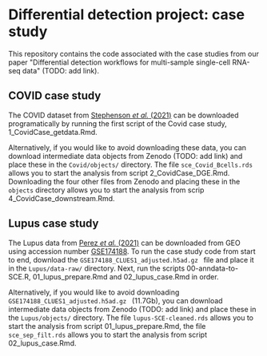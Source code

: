 # Differential detection project: case study

This repository contains the code associated with the case studies from our paper "Differential detection workflows for multi-sample single-cell RNA-seq data" (TODO: add link). 

## COVID case study

The COVID dataset from [Stephenson *et al.* (2021)](https://doi.org/10.1038/s41591-021-01329-2) can be downloaded programatically by running the first script of the Covid case study, 1_CovidCase_getdata.Rmd. 

Alternatively, if you would like to avoid downloading these data, you can download intermediate data objects from Zenodo (TODO: add link) and place these in the `Covid/objects/` directory. The file `sce_Covid_Bcells.rds` allows you to start the analysis from script 2_CovidCase_DGE.Rmd. Downloading the four other files from Zenodo and placing these in the `objects` directory allows you to start the analysis from scrip 4_CovidCase_downstream.Rmd.

## Lupus case study

The Lupus data from [Perez *et al.* (2021)](https://doi.org/10.1126/science.abf1970) can be
downloaded from GEO using accession number
[GSE174188](https://www.ncbi.nlm.nih.gov/geo/query/acc.cgi?acc=GSE174188). To run the case study code from start to end, download the `GSE174188_CLUES1_adjusted.h5ad.gz ` file and place it in the `Lupus/data-raw/` directory. Next, run the scripts 00-anndata-to-SCE.R, 01_lupus_prepare.Rmd and 02_lupus_case.Rmd in order. 

Alternatively, if you would like to avoid downloading `GSE174188_CLUES1_adjusted.h5ad.gz ` (11.7Gb), you can download intermediate data objects from Zenodo (TODO: add link) and place these in the `Lupus/objects/` directory. The file `lupus-SCE-cleaned.rds` allows you to start the analysis from script 01_lupus_prepare.Rmd, the file `sce_sep_filt.rds` allows you to start the analysis from script 02_lupus_case.Rmd. 


